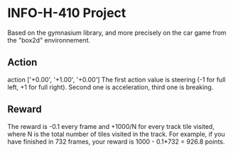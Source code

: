 # INFO-H-410 Project

Based on the gymnasium library, and more precisely on the car game from the "box2d" environnement.

## Action

action ['+0.00', '+1.00', '+0.00']
The first action value is steering (-1 for full left, +1 for full right). Second one is acceleration, third one is breaking.

## Reward

The reward is -0.1 every frame and +1000/N for every track tile visited, where N is the total number of tiles visited in the track. For example, if you have finished in 732 frames, your reward is 1000 - 0.1*732 = 926.8 points.
